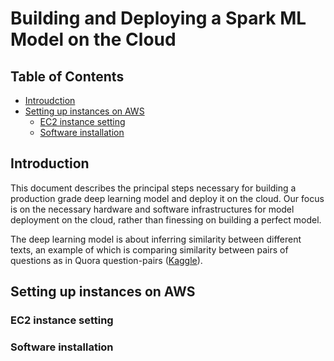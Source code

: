# Building and Deploying a Spark ML Model on the Cloud
## Table of Contents  

* [Introudction](#ab)  
* [Setting up instances on AWS](#ac) 
  * [EC2 instance setting](#ad)
  * [Software installation](#ae)

<a name = "ab"/>

## Introduction

This document describes the principal steps necessary for building a production grade deep learning model and deploy it on the cloud. Our focus is on the necessary hardware and software infrastructures for model deployment on the cloud, rather than finessing on building a perfect model. 

The deep learning model is about inferring similarity between different texts, an example of which is comparing similarity between pairs of questions as in Quora question-pairs ([Kaggle](https://www.kaggle.com/c/quora-question-pairs)).  

<a name ="ac"/>

## Setting up instances on AWS

<a name = "ad"/>

### EC2 instance setting
 
<a name ="ae"/>

### Software installation

